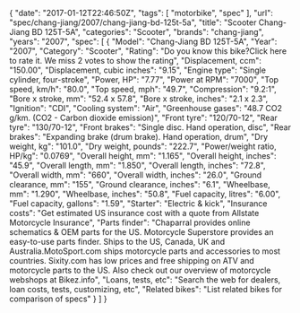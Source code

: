 {
    "date": "2017-01-12T22:46:50Z",
    "tags": [
        "motorbike",
        "spec"
    ],
    "url": "spec\/chang-jiang\/2007\/chang-jiang-bd-125t-5a",
    "title": "Scooter Chang-Jiang BD 125T-5A",
    "categories": "Scooter",
    "brands": "chang-jiang",
    "years": "2007",
    "spec": [
        {
            "Model": "Chang-Jiang BD 125T-5A",
            "Year": "2007",
            "Category": "Scooter",
            "Rating": "Do you know this bike?Click here to rate it. We miss 2 votes to show the rating",
            "Displacement, ccm": "150.00",
            "Displacement, cubic inches": "9.15",
            "Engine type": "Single cylinder, four-stroke",
            "Power, HP": "7.77",
            "Power at RPM": "7000",
            "Top speed, km\/h": "80.0",
            "Top speed, mph": "49.7",
            "Compression": "9.2:1",
            "Bore x stroke, mm": "52.4 x 57.8",
            "Bore x stroke, inches": "2.1 x 2.3",
            "Ignition": "CDI",
            "Cooling system": "Air",
            "Greenhouse gases": "48.7 CO2 g\/km. (CO2 - Carbon dioxide emission)",
            "Front tyre": "120\/70-12",
            "Rear tyre": "130\/70-12",
            "Front brakes": "Single disc. Hand operation, disc",
            "Rear brakes": "Expanding brake (drum brake). Hand operation, drum",
            "Dry weight, kg": "101.0",
            "Dry weight, pounds": "222.7",
            "Power\/weight ratio, HP\/kg": "0.0769",
            "Overall height, mm": "1.165",
            "Overall height, inches": "45.9",
            "Overall length, mm": "1.850",
            "Overall length, inches": "72.8",
            "Overall width, mm": "660",
            "Overall width, inches": "26.0",
            "Ground clearance, mm": "155",
            "Ground clearance, inches": "6.1",
            "Wheelbase, mm": "1.290",
            "Wheelbase, inches": "50.8",
            "Fuel capacity, litres": "6.00",
            "Fuel capacity, gallons": "1.59",
            "Starter": "Electric & kick",
            "Insurance costs": "Get estimated US insurance cost with a quote from Allstate Motorcycle Insurance",
            "Parts finder": "Chaparral provides online schematics & OEM parts for the US.   Motorcycle Superstore provides an easy-to-use parts finder. Ships to the US, Canada, UK and Australia.MotoSport.com ships motorcycle parts and accessories to most countries.    Sixity.com has low prices and free shipping on ATV and motorcycle parts to the US. Also check out our overview of motorcycle webshops at Bikez.info",
            "Loans, tests, etc": "Search the web for dealers, loan costs, tests, customizing, etc",
            "Related bikes": "List related bikes for comparison of specs"
        }
    ]
}
